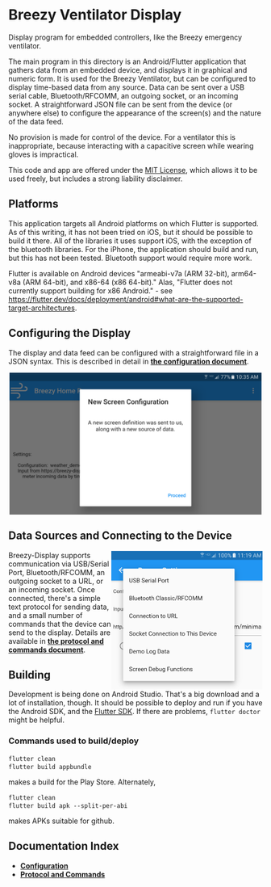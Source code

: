 # Breezy Ventilator Display
Display program for embedded controllers, like the Breezy emergency ventilator.

The main program in this directory is an Android/Flutter application that
gathers data from an embedded device, and displays it in graphical and numeric
form.  It is used for the Breezy Ventilator, but can be configured to display
time-based data from any source.  Data can be sent over a USB serial cable,
Bluetooth/RFCOMM, an outgoing socket, or an incoming socket.  A straightforward
JSON file can be sent from the device (or anywhere else) to configure the
appearance of the screen(s) and the nature of the data feed.

No provision is made for control of the device.  For a ventilator this is
inappropriate, because interacting with
a capacitive screen while wearing gloves is impractical.

This code and app are offered under the [MIT License](LICENSE), which allows it to
be used freely, but includes a strong liability disclaimer.


## Platforms

This application targets all Android platforms on which Flutter is supported.
As of this writing, it has not been tried on iOS, but it should be possible
to build it there.  All of the libraries it uses support iOS, with the
exception of the bluetooth libraries.  For the iPhone, the application should
build and run, but this has not been tested.  Bluetooth support would require
more work.

Flutter is available on Android devices
"armeabi-v7a (ARM 32-bit), arm64-v8a (ARM 64-bit), and x86-64 (x86 64-bit)."  Alas,
"Flutter does not currently support building for x86 Android." - see 
https://flutter.dev/docs/deployment/android#what-are-the-supported-target-architectures.

## Configuring the Display

The display and data feed can be configured with a straightforward file
in a JSON syntax.  This is described in detail in
[__the configuration document__](breezy/docs/configure.md).

<center>
<img align="center" width="500" src="breezy/docs/images/new_config.png">
</center>

## Data Sources and Connecting to the Device

<img align="right" width="300" src="breezy/docs/images/input_menu.png">

Breezy-Display supports communication via USB/Serial Port, Bluetooth/RFCOMM,
an outgoing socket to a URL, or an incoming socket.  Once connected, there's
a simple text protocol for sending data, and a small number of commands
that the device can send to the display.  Details are available in 
[__the protocol and commands document__](breezy/docs/protocol-and-commands.md).



## Building

Development is being done on Android Studio.  That's a big download and a lot of
installation, though.  It should be possible to deploy and run if you have the
Android SDK, and the [Flutter SDK](https://flutter.dev/docs/development/tools/sdk/releases).
If there are problems, `flutter doctor` might be helpful.

### Commands used to build/deploy
```
flutter clean
flutter build appbundle
```
makes a build for the Play Store.  Alternately,
```
flutter clean
flutter build apk --split-per-abi
```
makes APKs suitable for github.

## Documentation Index

* [__Configuration__](breezy/docs/configure.md)
* [__Protocol and Commands__](breezy/docs/protocol-and-commands.md)
